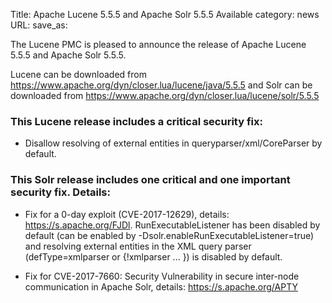 Title: Apache Lucene 5.5.5 and Apache Solr 5.5.5 Available
category: news
URL: 
save_as: 

The Lucene PMC is pleased to announce the release of Apache Lucene 5.5.5 and Apache Solr 5.5.5.

Lucene can be downloaded from <https://www.apache.org/dyn/closer.lua/lucene/java/5.5.5> and Solr can be downloaded from <https://www.apache.org/dyn/closer.lua/lucene/solr/5.5.5>

### This Lucene release includes a critical security fix:

 * Disallow resolving of external entities in queryparser/xml/CoreParser by default.

### This Solr release includes one critical and one important security fix. Details:

 * Fix for a 0-day exploit (CVE-2017-12629), details: <https://s.apache.org/FJDl>. RunExecutableListener has been disabled by default (can be enabled by -Dsolr.enableRunExecutableListener=true) and resolving external entities in the XML query parser (defType=xmlparser or {!xmlparser ... }) is disabled by default.

 * Fix for CVE-2017-7660: Security Vulnerability in secure inter-node communication in Apache Solr, details: <https://s.apache.org/APTY>

